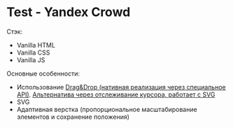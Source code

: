 # Test - Yandex Crowd

Стэк:
- Vanilla HTML
- Vanilla CSS
- Vanilla JS

Основные особенности:
- Использование [Drag&Drop (нативная реализация через специальное API)](https://developer.mozilla.org/en-US/docs/Web/API/DragEvent). [Альтернатива через отслеживание курсора, работает с SVG](https://learn.javascript.ru/mouse-drag-and-drop?ysclid=m62bcdj2mh311732669)
- SVG
- Адаптивная верстка (пропорциональное масштабирование элементов и сохранение положения)
